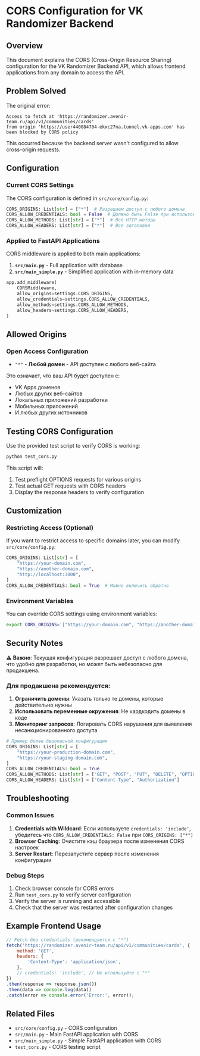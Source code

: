 # CORS Configuration for VK Randomizer Backend

## Overview

This document explains the CORS (Cross-Origin Resource Sharing) configuration for the VK Randomizer Backend API, which allows frontend applications from any domain to access the API.

## Problem Solved

The original error:
```
Access to fetch at 'https://randomizer.avenir-team.ru/api/v1/communities/cards' 
from origin 'https://user440084704-ekxc27na.tunnel.vk-apps.com' has been blocked by CORS policy
```

This occurred because the backend server wasn't configured to allow cross-origin requests.

## Configuration

### Current CORS Settings

The CORS configuration is defined in `src/core/config.py`:

```python
CORS_ORIGINS: List[str] = ["*"]  # Разрешаем доступ с любого домена
CORS_ALLOW_CREDENTIALS: bool = False  # Должно быть False при использовании "*"
CORS_ALLOW_METHODS: List[str] = ["*"]  # Все HTTP методы
CORS_ALLOW_HEADERS: List[str] = ["*"]  # Все заголовки
```

### Applied to FastAPI Applications

CORS middleware is applied to both main applications:

1. **`src/main.py`** - Full application with database
2. **`src/main_simple.py`** - Simplified application with in-memory data

```python
app.add_middleware(
    CORSMiddleware,
    allow_origins=settings.CORS_ORIGINS,
    allow_credentials=settings.CORS_ALLOW_CREDENTIALS,
    allow_methods=settings.CORS_ALLOW_METHODS,
    allow_headers=settings.CORS_ALLOW_HEADERS,
)
```

## Allowed Origins

### Open Access Configuration
- `"*"` - **Любой домен** - API доступен с любого веб-сайта

Это означает, что ваш API будет доступен с:
- VK Apps доменов
- Любых других веб-сайтов
- Локальных приложений разработки
- Мобильных приложений
- И любых других источников

## Testing CORS Configuration

Use the provided test script to verify CORS is working:

```bash
python test_cors.py
```

This script will:
1. Test preflight OPTIONS requests for various origins
2. Test actual GET requests with CORS headers
3. Display the response headers to verify configuration

## Customization

### Restricting Access (Optional)

If you want to restrict access to specific domains later, you can modify `src/core/config.py`:

```python
CORS_ORIGINS: List[str] = [
    "https://your-domain.com",
    "https://another-domain.com",
    "http://localhost:3000",
]
CORS_ALLOW_CREDENTIALS: bool = True  # Можно включить обратно
```

### Environment Variables

You can override CORS settings using environment variables:

```bash
export CORS_ORIGINS='["https://your-domain.com", "https://another-domain.com"]'
```

## Security Notes

⚠️ **Важно**: Текущая конфигурация разрешает доступ с любого домена, что удобно для разработки, но может быть небезопасно для продакшена.

### Для продакшена рекомендуется:

1. **Ограничить домены**: Указать только те домены, которые действительно нужны
2. **Использовать переменные окружения**: Не хардкодить домены в коде
3. **Мониторинг запросов**: Логировать CORS нарушения для выявления несанкционированного доступа

```python
# Пример более безопасной конфигурации
CORS_ORIGINS: List[str] = [
    "https://your-production-domain.com",
    "https://your-staging-domain.com",
]
CORS_ALLOW_CREDENTIALS: bool = True
CORS_ALLOW_METHODS: List[str] = ["GET", "POST", "PUT", "DELETE", "OPTIONS"]
CORS_ALLOW_HEADERS: List[str] = ["Content-Type", "Authorization"]
```

## Troubleshooting

### Common Issues

1. **Credentials with Wildcard**: Если используете `credentials: 'include'`, убедитесь что `CORS_ALLOW_CREDENTIALS: False` при `CORS_ORIGINS: ["*"]`
2. **Browser Caching**: Очистите кэш браузера после изменения CORS настроек
3. **Server Restart**: Перезапустите сервер после изменения конфигурации

### Debug Steps

1. Check browser console for CORS errors
2. Run `test_cors.py` to verify server configuration
3. Verify the server is running and accessible
4. Check that the server was restarted after configuration changes

## Example Frontend Usage

```javascript
// Fetch без credentials (рекомендуется с "*")
fetch('https://randomizer.avenir-team.ru/api/v1/communities/cards', {
    method: 'GET',
    headers: {
        'Content-Type': 'application/json',
    },
    // credentials: 'include', // Не используйте с "*"
})
.then(response => response.json())
.then(data => console.log(data))
.catch(error => console.error('Error:', error));
```

## Related Files

- `src/core/config.py` - CORS configuration
- `src/main.py` - Main FastAPI application with CORS
- `src/main_simple.py` - Simple FastAPI application with CORS
- `test_cors.py` - CORS testing script 